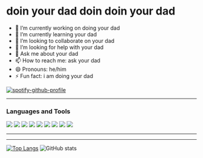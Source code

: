 # doin your dad doin doin your dad

- 🔭 I’m currently working on doing your dad
- 🌱 I’m currently learning your dad
- 👯 I’m looking to collaborate on your dad
- 🤔 I’m looking for help with your dad
- 💬 Ask me about your dad
- 📫 How to reach me: ask your dad
- 😄 Pronouns: he/him
- ⚡ Fun fact: i am doing your dad

[![spotify-github-profile](https://spotify-github-profile.vercel.app/api/view?uid=0l8lvp99qtlkx87lufuj1c0jd&cover_image=true&theme=novatorem)](https://spotify-github-profile.vercel.app/api/view?uid=0l8lvp99qtlkx87lufuj1c0jd&redirect=true)

---

### Languages and Tools

<img src="https://img.shields.io/badge/Python-3776AB?style=for-the-badge&logo=python&logoColor=whi" /> <img src="https://img.shields.io/badge/HTML5-E34F26?style=for-the-badge&logo=html5&logoColor=white" /> <img src="https://img.shields.io/badge/MySQL-00000F?style=for-the-badge&logo=mysql&logoColor=white" /> <img src="https://img.shields.io/badge/MongoDB-4EA94B?style=for-the-badge&logo=mongodb&logoColor=white" /> <img src="https://img.shields.io/badge/Django-092E20?style=for-the-badge&logo=django&logoColor=green" /> <img src="https://img.shields.io/badge/Flask-000000?style=for-the-badge&logo=flask&logoColor=white" /> <img src="	https://img.shields.io/badge/conda-342B029.svg?&style=for-the-badge&logo=anaconda&logoColor=white" /> <img src="https://img.shields.io/badge/Git-F05032?style=for-the-badge&logo=git&logoColor=white" /> <img src="https://img.shields.io/badge/Heroku-430098?style=for-the-badge&logo=heroku&logoColor=white" />

---
<!--
### Connect with me

<a href="https://www.linkedin.com/in/pancham-agarwal-1aa625211/" target="_blank" rel="noopener noreferrer" >
<img src="https://img.shields.io/badge/linkedin-%230077B5.svg?&style=for-the-badge&logo=linkedin&logoColor=white" />
</a>&nbsp;&nbsp;
<a href="https://instagram.com/pancham_16" target="_blank" rel="noopener noreferrer">
<img src="https://img.shields.io/badge/instagram-%23E4405F.svg?&style=for-the-badge&logo=instagram&logoColor=white" />        
</a>&nbsp;&nbsp;
<a href="https://discord.gg/DVWYyUFjAB" target="_blank" rel="noopener noreferrer">
<img src="https://img.shields.io/badge/Discord-7289DA?style=for-the-badge&logo=discord&logoColor=white" />        
</a>&nbsp;&nbsp;
<a href="mailto:mail@panchamagarwal.me" target="_blank" rel="noopener noreferrer">
<img src="https://img.shields.io/badge/Gmail-D14836?style=for-the-badge&logo=gmail&logoColor=white" />        
</a>&nbsp;&nbsp;-->

---
[![Top Langs](https://github-readme-stats.vercel.app/api/top-langs/?username=reiter21)](https://github.com/anuraghazra/github-readme-stats)   ![GitHub stats](https://github-readme-stats.vercel.app/api?username=reiter21&show_icons=true&count_private=true)  
